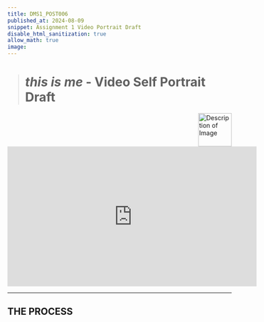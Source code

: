 ```yaml
---
title: DMS1_POST006
published_at: 2024-08-09
snippet: Assignment 1 Video Portrait Draft
disable_html_sanitization: true
allow_math: true
image: 
---
```


># *this is me*  -  **Video Self Portrait Draft**

<img src="https://www.hardjewelry.com/cdn/shop/files/ezgif.com-gif-maker_3.gif?v=1649272041" alt="Description of Image" style="float:right; margin-left:20px; width:75px; height:auto;">

<iframe width="560" height="315" src="https://www.youtube.com/embed/G8z_Kd1fCxs?si=I-IUSDyiNomrwbCo" title="YouTube video player" frameborder="0" allow="accelerometer; autoplay; clipboard-write; encrypted-media; gyroscope; picture-in-picture; web-share" referrerpolicy="strict-origin-when-cross-origin" allowfullscreen></iframe>

<script type="module">

    console.log (`hello world! 🚀`)

    const iframe  = document.getElementById (`Assignment1_Draft`)
    iframe.width  = iframe.parentNode.scrollWidth
    iframe.height = iframe.width * 9 / 16

</script>
---

## **THE PROCESS**

<style>
  .custom-font {
    font-family: 'Courier New', Courier, monospace;
  }
</style>

<p class="custom-font">